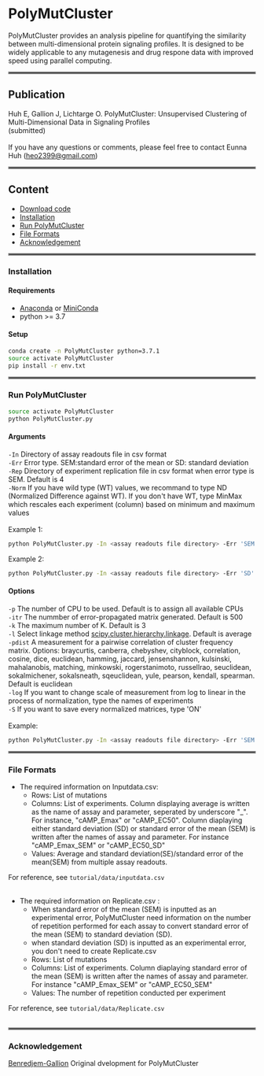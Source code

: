 # PolyMutCluster
PolyMutCluster provides an analysis pipeline for quantifying the similarity between multi-dimensional protein signaling profiles. It is designed to be widely applicable to any mutagenesis and drug respone data with improved speed using parallel computing.<br/>
<hr style="border:2px solid gray"> </hr>

## Publication
Huh E, Gallion J, Lichtarge O. PolyMutCluster: Unsupervised Clustering of Multi-Dimensional Data in Signaling Profiles <br/>
(submitted)<br/><br/>
If you have any questions or comments, please feel free to contact Eunna Huh (heo2399@gmail.com)
<hr style="border:2px solid gray"> </hr>

## Content
* [Download code](#Download-Code)
* [Installation](#Installation)
* [Run PolyMutCluster](#Run-PolyMutCluster)
* [File Formats](#File-Formats)
* [Acknowledgement](#Acknowledgement)
<hr style="border:2px solid gray"> </hr>

### Installation
#### Requirements
* [Anaconda](https://docs.anaconda.com/anaconda/install/) or [MiniConda](https://docs.conda.io/en/latest/miniconda.html)
* python >= 3.7

#### Setup
```bash
conda create -n PolyMutCluster python=3.7.1
source activate PolyMutCluster
pip install -r env.txt
```
<hr style="border:2px solid gray"> </hr>

### Run PolyMutCluster
```bash
source activate PolyMutCluster
python PolyMutCluster.py 
```
#### Arguments <br/>
`-In` Directory of assay readouts file in csv format <br/>
`-Err`  Error type. SEM:standard error of the mean or SD: standard deviation<br/>
`-Rep`  Directory of experiment replication file in csv format when error type is SEM. Default is 4 <br/>
`-Norm` If you have wild type (WT) values, we recommand to type ND (Normalized Difference against WT). If you don't have WT, type MinMax which rescales each experiment (column) based on minimum and maximum values<br/>
<br/>
Example 1:
```bash
python PolyMutCluster.py -In <assay readouts file directory> -Err 'SEM' -Rep <replicate file directory> -Norm 'MinMax'
```
Example 2:
```bash
python PolyMutCluster.py -In <assay readouts file directory> -Err 'SD'  -Norm 'MinMax'
```

#### Options <br/>
`-p`  The number of CPU to be used. Default is to assign all available CPUs <br/>
`-itr`  The nummber of error-propagated matrix generated. Default is 500 <br/>
`-k`  The maximum number of K. Default is 3 <br/>
`-l`  Select linkage method [scipy.cluster.hierarchy.linkage](https://docs.scipy.org/doc/scipy/reference/generated/scipy.cluster.hierarchy.linkage.html). Default is average <br/>
`-pdist`  A measurement for a pairwise correlation of cluster frequency matrix. Options: braycurtis, canberra, chebyshev, cityblock, correlation, cosine, dice, euclidean, hamming, jaccard, jensenshannon, kulsinski, mahalanobis, matching, minkowski, rogerstanimoto, russellrao, seuclidean, sokalmichener, sokalsneath, sqeuclidean, yule, pearson, kendall, spearman. Default is euclidean <br/>
`-log`  If you want to change scale of measurement from log to linear in the process of normalization, type the names of experiments <br/>
`-S`  If you want to save every normalized matrices, type 'ON' <br/> 
<br/>
Example:
```bash
python PolyMutCluster.py -In <assay readouts file directory> -Err 'SEM' -Rep <replicate file directory> -Norm 'ND' -p 3 -itr 1000 -k 7 -l 'ward' -pdist 'euclidean' -log 'EC50' 'tka'  -S 'ON'
```

<hr style="border:2px solid gray"> </hr>

### File Formats
* The required information on Inputdata.csv: 
  - Rows: List of mutations
  - Columns: List of experiments. Column displaying average is written as the name of assay and parameter, seperated by underscore "_". For instance, "cAMP_Emax" or "cAMP_EC50". Column diaplaying either standard deviation (SD) or standard error of the mean (SEM) is written after the names of assay and parameter. For instance "cAMP_Emax_SEM" or "cAMP_EC50_SD"
  - Values: Average and standard deviation(SE)/standard error of the mean(SEM) from multiple assay readouts.

For reference, see `tutorial/data/inputdata.csv` <br/> <br/>

* The required information on Replicate.csv :
  - When standard error of the mean (SEM) is inputted as an experimental error, PolyMutCluster need information on the number of repetition performed for each assay to convert standard error of the mean (SEM) to standard deviation (SD).
  - when standard deviation (SD) is inputted as an experimental error, you don't need to create Replicate.csv 
  - Rows: List of mutations
  - Columns: List of experiments. Column diaplaying standard error of the mean (SEM) is written after the names of assay and parameter. For instance "cAMP_Emax_SEM" or "cAMP_EC50_SEM"
  - Values: The number of repetition conducted per experiment

For reference, see `tutorial/data/Replicate.csv` <br/> <br/>
<hr style="border:2px solid gray"> </hr>

### Acknowledgement
[Benredjem-Gallion](https://github.com/JonathanGallion/Benredjem-Gallion) Original dvelopment for PolyMutCluster



